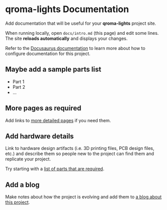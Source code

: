 # qroma-lights Documentation

Add documentation that will be useful for your **qroma-lights** project site.

When running locally, open `docs/intro.md` (this page) and edit some lines. The site **reloads automatically** and displays your changes.

Refer to the [Docusaurus documentation](https://docusaurus.io/) to learn more about how to configure documentation for this project.

## Maybe add a sample parts list
* Part 1
* Part 2
* ...


## More pages as required
Add links to [more detailed pages](/docs/details) if you need them.


## Add hardware details
Link to hardware design artifacts (i.e. 3D printing files, PCB design files, etc.) and describe them so
people new to the project can find them and replicate your project.

Try starting with a [list of parts that are required](docs/parts).


## Add a blog
Make notes about how the project is evolving and add them to [a blog about this project](/blog).